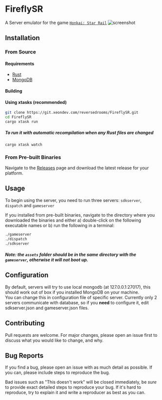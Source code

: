 # FireflySR

A Server emulator for the game [`Honkai: Star Rail`](https://hsr.hoyoverse.com/en-us/)
![screenshot](https://git.xeondev.com/reversedrooms/FireflySR/raw/branch/master/screenshot.png)

## Installation

### From Source

#### Requirements

- [Rust](https://www.rust-lang.org/tools/install)
- [MongoDB](https://www.mongodb.com/try/download/community)

#### Building

#### Using xtasks (recommended)

```sh
git clone https://git.xeondev.com/reversedrooms/FireflySR.git
cd FireflySR
cargo xtask run
```

##### To run it with automatic recompilation when any Rust files are changed

```sh
cargo xtask watch
```

### From Pre-built Binaries

Navigate to the [Releases](https://git.xeondev.com/reversedrooms/FireflySR/releases)
page and download the latest release for your platform.

## Usage

To begin using the server, you need to run three servers: `sdkserver`, `dispatch` and `gameserver`

If you installed from pre-built binaries, navigate to the directory where you downloaded
the binaries and either a) double-click on the following executable names or b)
run the following in a terminal:

```sh
./gameserver
./dispatch
./sdkserver
```

##### Note: the `assets` folder should be in the same directory with the `gameserver`, otherwise it will not boot up.

## Configuration
By default, servers will try to use local mongodb (at 127.0.0.1:27017),
this should work out of box if you installed MongoDB on your machine.
<br>
You can change this in configuration file of specific server.
Currently only 2 servers communicate with database, so if you **need** to configure it,
edit sdkserver.json and gameserver.json files.

<!-- ## Connecting -->

<!-- [Get 2.3 beta client](https://autopatchos.starrails.com/client/Beta/20240501125700_dUBAjS7YiX9nF7mJ/StarRail_2.2.51.zip),
replace [mhypbase.dll](https://git.xeondev.com/reversedrooms/FireflySR/raw/branch/master/mhypbase.dll)
file in your game folder, it will redirect game traffic (and disable in-game censorship) -->

## Contributing

Pull requests are welcome. For major changes, please open an issue first to discuss
what you would like to change, and why.

## Bug Reports

If you find a bug, please open an issue with as much detail as possible. If you
can, please include steps to reproduce the bug.

Bad issues such as "This doesn't work" will be closed immediately, be _sure_ to
provide exact detailed steps to reproduce your bug. If it's hard to reproduce, try
to explain it and write a reproducer as best as you can.
